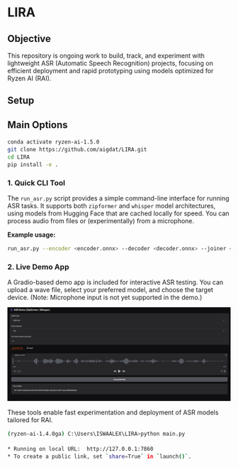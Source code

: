 # LIRA

## Objective

This repository is ongoing work to build, track, and experiment with lightweight ASR (Automatic Speech Recognition) projects, focusing on efficient deployment and rapid prototyping using models optimized for Ryzen AI (RAI).
## Setup

## Main Options
```sh
conda activate ryzen-ai-1.5.0
git clone https://github.com/aigdat/LIRA.git
cd LIRA
pip install -e .
```
### 1. Quick CLI Tool

The `run_asr.py` script provides a simple command-line interface for running ASR tasks. It supports both `zipformer` and `whisper` model architectures, using models from Hugging Face that are cached locally for speed. You can process audio from files or (experimentally) from a microphone.

**Example usage:**
```sh
run_asr.py --encoder <encoder.onnx> --decoder <decoder.onnx> --joiner <joiner.onnx> --tokens <tokens.txt> --input <audio.wav|mic> --duration <seconds> --model-type <zipformer|whisper> --device <cpu|npu>
```

### 2. Live Demo App

A Gradio-based demo app is included for interactive ASR testing. You can upload a wave file, select your preferred model, and choose the target device. 
(Note: Microphone input is not yet supported in the demo.)

![ASR System Overview](images/asrimage.png)


These tools enable fast experimentation and deployment of ASR models tailored for RAI.

```bash
(ryzen-ai-1.4.0ga) C:\Users\ISWAALEX\LIRA>python main.py

* Running on local URL:  http://127.0.0.1:7860
* To create a public link, set `share=True` in `launch()`.
```
